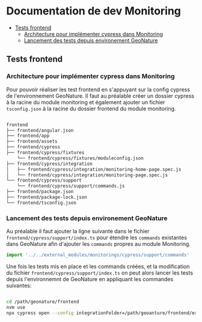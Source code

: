 # Documentation de dev Monitoring <!-- omit in toc -->

- [Tests frontend](#tests-frontend)
  - [Architecture pour implémenter cypress dans Monitoring](#architecture-pour-implémenter-cypress-dans-monitoring)
  - [Lancement des tests depuis environement GeoNature](#lancement-des-tests-depuis-environement-geonature)

## Tests frontend

### Architecture pour implémenter cypress dans Monitoring

Pour pouvoir réaliser les test frontend en s'appuyant sur la config cypress de l'environnement GeoNature. Il faut au préalable créer un dossier cypress à la racine du module monitoring et également ajouter un fichier `tsconfig.json` à la racine du dossier frontend du module monitoring.

```sh

frontend
├── frontend/angular.json
├── frontend/app
├── frontend/assets
├── frontend/cypress
├── frontend/cypress/fixtures
    └── frontend/cypress/fixtures/moduleconfig.json
├── frontend/cypress/integration
│   ├── frontend/cypress/integration/monitoring-home-page.spec.js
│   └── frontend/cypress/integration/monitoring-page.spec.js
└── frontend/cypress/support
    └── frontend/cypress/support/commands.js
├── frontend/package.json
├── frontend/package-lock.json
└── frontend/tsconfig.json

```

### Lancement des tests depuis environement GeoNature

Au préalable il faut ajouter la ligne suivante dans le fichier `frontend/cypress/support/index.ts` pour étendre les `commands` existantes dans GeoNature afin d'ajouter les `commands` propres au module Monitoring.

```ts
import '../../external_modules/monitorings/cypress/support/commands'
```

Une fois les tests mis en place et les commands créées, et la modification du fichier `frontend/cypress/support/index.ts` on peut alors lancer les tests depuis l'environnemnt de GeoNature en appliquant les commandes suivantes:

```sh

cd /path/geonature/frontend
nvm use
npx cypress open --config integrationFolder=/path/geoanture/frontend/external_modules/monitorings/cypress/integration

```
